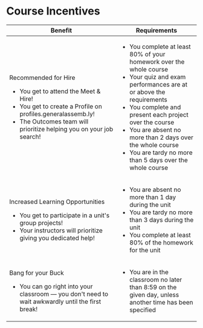 # Course Incentives

<table>
  <thead>
    <tr>
      <th>Benefit</th>
      <th>Requirements</th>
    </tr>
  </thead>
  <tbody>
    <tr>
      <td>
        <p>Recommended for Hire</p>
        <ul>
          <li>You get to attend the Meet &amp; Hire!</li>
          <li>You get to create a Profile on profiles.generalassemb.ly!</li>
          <li>The Outcomes team will prioritize helping you on your job search!</li>
        </ul>
      </td>
      <td>
        <ul>
          <li>You complete at least 80% of your homework over the whole course</li>
          <li>Your quiz and exam performances are at or above the requirements</li>
          <li>You complete and present each project over the course</li>
          <li>You are absent no more than 2 days over the whole course</li>
          <li>You are tardy no more than 5 days over the whole course</li>
        </ul>
      </td>
    </tr>
    <tr>
      <td>
        <p>Increased Learning Opportunities</p>
        <ul>
          <li>You get to participate in a unit's group projects!</li>
          <li>Your instructors will prioritize giving you dedicated help!</li>
        </ul>
      </td>
      <td>
        <ul>
          <li>You are absent no more than 1 day during the unit</li>
          <li>You are tardy no more than 3 days during the unit</li>
          <li>You complete at least 80% of the homework for the unit</li>
        </ul>
      </td>
    </tr>
    <tr>
      <td>
        <p>Bang for your Buck</p>
        <ul>
          <li>You can go right into your classroom &mdash; you don't need to wait awkwardly until the first break!</li>
        </ul>
      </td>
      <td>
        <ul>
          <li>You are in the classroom no later than 8:59 on the given day, unless another time has been specified</li>
        </ul>
      </td>
    </tr>
  </tbody>
</table>
